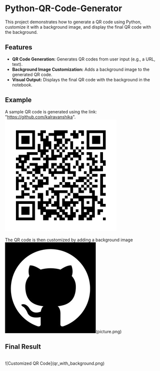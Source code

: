 # Python-QR-Code-Generator
This project demonstrates how to generate a QR code using Python, customize it with a background image, and display the final QR code with the background.

## Features
- __QR Code Generation:__ Generates QR codes from user input (e.g., a URL, text).
- __Background Image Customization:__ Adds a background image to the generated QR code.
- __Visual Output:__ Displays the final QR code with the background in the notebook.

## Example
A sample QR code is generated using the link: "https://github.com/kalravanshika". <br>
![QR Code](GithubQR.png)
<br><br>
The QR code is then customized by adding a background image <br>
![Background image](picture.png)(picture.png)

## Final Result
<br>
![Customized QR Code](qr_with_background.png)
